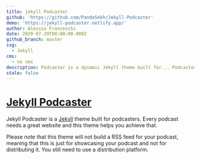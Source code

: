 ```yaml
---
title: jekyll Podcaster
github: 'https://github.com/PandaSekh/Jekyll-Podcaster'
demo: 'https://jekyll-podcaster.netlify.app/'
author: Alessio Franceschi
date: 2020-07-20T00:00:00.000Z
github_branch: master
ssg:
  - Jekyll
cms:
  - no cms
description: Podcaster is a dynamic Jekyll theme built for... Podcasters!
stale: false
---
```


# [Jekyll Podcaster](https://jekyll-podcaster.netlify.app/)
Jekyll Podcaster is a [Jekyll](https://jekyllrb.com) theme built for podcasters. Every podcast needs a great website and this theme helps you achieve that.

Please note that this theme will not build a RSS feed for your podcast, meaning that this is just for showcasing your podcast and not for distributing it. You still need to use a distribution platform.